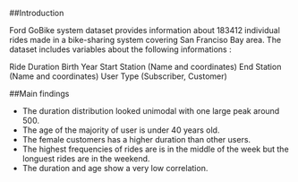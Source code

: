 ##Introduction  

Ford GoBike system dataset provides information about 183412 individual rides made in a bike-sharing system covering San Franciso Bay area.
The dataset includes variables about the following informations :

Ride Duration
Birth Year
Start Station (Name and coordinates)
End Station (Name and coordinates)
User Type (Subscriber, Customer)

##Main findings  

* The duration distribution looked unimodal with one large peak around 500.
* The age of the majority of user is under 40 years old.
* The female customers has a higher duration than other users.
* The highest frequencies of rides are is in the middle of the week but the longuest rides are in the weekend.
* The duration and age show a very low correlation.

